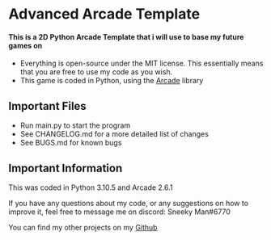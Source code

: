 # Advanced Arcade Template
#### This is a 2D Python Arcade Template that i will use to base my future games on

* Everything is open-source under the MIT license. This essentially means that you are free to use my code as you wish.
* This game is coded in Python, using the [Arcade](https://api.arcade.academy/en/latest/) library

## Important Files
* Run main.py to start the program
* See CHANGELOG.md for a more detailed list of changes
* See BUGS.md for known bugs

## Important Information

This was coded in Python 3.10.5 and Arcade 2.6.1

If you have any questions about my code, or any suggestions on how to improve it, 
feel free to message me on discord: Sneeky Man#6770

You can find my other projects on my [Github](https://github.com/Sneeky-Man)